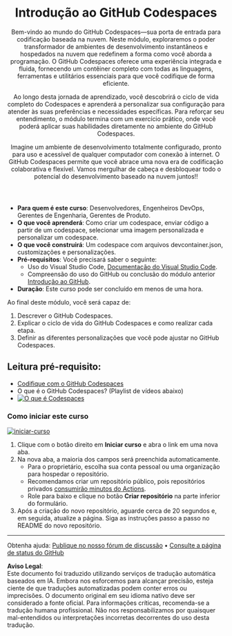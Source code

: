 <header>

# Introdução ao GitHub Codespaces

Bem-vindo ao mundo do GitHub Codespaces—sua porta de entrada para codificação baseada na nuvem. Neste módulo, exploraremos o poder transformador de ambientes de desenvolvimento instantâneos e hospedados na nuvem que redefinem a forma como você aborda a programação. O GitHub Codespaces oferece uma experiência integrada e fluida, fornecendo um contêiner completo com todas as linguagens, ferramentas e utilitários essenciais para que você codifique de forma eficiente.

Ao longo desta jornada de aprendizado, você descobrirá o ciclo de vida completo do Codespaces e aprenderá a personalizar sua configuração para atender às suas preferências e necessidades específicas. Para reforçar seu entendimento, o módulo termina com um exercício prático, onde você poderá aplicar suas habilidades diretamente no ambiente do GitHub Codespaces.

Imagine um ambiente de desenvolvimento totalmente configurado, pronto para uso e acessível de qualquer computador com conexão à internet. O GitHub Codespaces permite que você abrace uma nova era de codificação colaborativa e flexível. Vamos mergulhar de cabeça e desbloquear todo o potencial do desenvolvimento baseado na nuvem juntos!!

</header>


- **Para quem é este curso**: Desenvolvedores, Engenheiros DevOps, Gerentes de Engenharia, Gerentes de Produto.
- **O que você aprenderá**: Como criar um codespace, enviar código a partir de um codespace, selecionar uma imagem personalizada e personalizar um codespace.
- **O que você construirá**: Um codespace com arquivos devcontainer.json, customizações e personalizações.
- **Pré-requisitos**: Você precisará saber o seguinte:
  - Uso do Visual Studio Code, [Documentação do Visual Studio Code](https://code.visualstudio.com/docs).
  - Compreensão do uso do GitHub ou conclusão do módulo anterior [Introdução ao GitHub](https://github.com/microsoft/mastering-github-copilot-for-dotnet-csharp-developers/blob/main/01-Introduction-to-GitHub/README.md).
- **Duração**: Este curso pode ser concluído em menos de uma hora.

Ao final deste módulo, você será capaz de:

1. Descrever o GitHub Codespaces.
2. Explicar o ciclo de vida do GitHub Codespaces e como realizar cada etapa.
3. Definir as diferentes personalizações que você pode ajustar no GitHub Codespaces.


## Leitura pré-requisito:

- [Codifique com o GitHub Codespaces](https://learn.microsoft.com/training/modules/code-with-github-codespaces/)
- O que é o GitHub Codespaces? (Playlist de vídeos abaixo)
- [![O que é Codespaces](https://img.youtube.com/vi/ozuDPmcC1io/0.jpg)](https://www.youtube.com/watch?v=ozuDPmcC1io&list=PLmsFUfdnGr3wTl-NCblzcrEv2lFSX975-)



### Como iniciar este curso

<!-- Para iniciar o curso, execute em JavaScript:
'https://github.com/new?' + new URLSearchParams({
  template_owner: 'skills',
  template_name: 'code-with-codespaces',
  owner: '@me',
  name: 'skills-code-with-codespaces',
  description: 'Meu repositório clonado',
  visibility: 'public',
}).toString()
-->

[![iniciar-curso](https://user-images.githubusercontent.com/1221423/235727646-4a590299-ffe5-480d-8cd5-8194ea184546.svg)](https://github.com/new?template_owner=skills&template_name=code-with-codespaces&owner=%40me&name=skills-code-with-codespaces&description=My+clone+repository&visibility=public)

1. Clique com o botão direito em **Iniciar curso** e abra o link em uma nova aba.
2. Na nova aba, a maioria dos campos será preenchida automaticamente.
   - Para o proprietário, escolha sua conta pessoal ou uma organização para hospedar o repositório.
   - Recomendamos criar um repositório público, pois repositórios privados [consumirão minutos do Actions](https://docs.github.com/billing/managing-billing-for-github-actions/about-billing-for-github-actions).
   - Role para baixo e clique no botão **Criar repositório** na parte inferior do formulário.
3. Após a criação do novo repositório, aguarde cerca de 20 segundos e, em seguida, atualize a página. Siga as instruções passo a passo no README do novo repositório.

<footer>

<!--
  <<< Author notes: Footer >>>
  Adicione um link para obter suporte, página de status do GitHub, código de conduta, link da licença.
-->

---

Obtenha ajuda: [Publique no nosso fórum de discussão](https://github.com/orgs/skills/discussions/categories/introduction-to-github) • [Consulte a página de status do GitHub](https://www.githubstatus.com/)

**Aviso Legal**:  
Este documento foi traduzido utilizando serviços de tradução automática baseados em IA. Embora nos esforcemos para alcançar precisão, esteja ciente de que traduções automatizadas podem conter erros ou imprecisões. O documento original em seu idioma nativo deve ser considerado a fonte oficial. Para informações críticas, recomenda-se a tradução humana profissional. Não nos responsabilizamos por quaisquer mal-entendidos ou interpretações incorretas decorrentes do uso desta tradução.